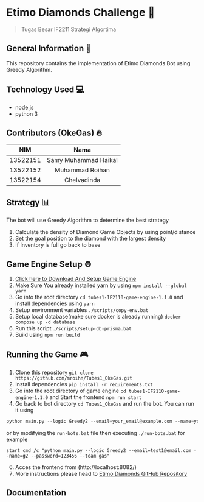 # Etimo Diamonds Challenge :gem:
>Tugas Besar IF2211 Strategi Algortima
## General Information :page_facing_up:
This repository contains the implementation of Etimo Diamonds Bot using Greedy Algorithm.
## Technology Used :computer:
- node.js
- python 3
## Contributors (OkeGas) :fire:
| NIM | Nama |
| :---: | :---: |
| 13522151 | Samy Muhammad Haikal |
| 13522152 | Muhammad Roihan  |
| 13522154 | Chelvadinda |
## Strategy :bar_chart:
The bot will use Greedy Algorithm to determine the best strategy
1. Calculate the density of Diamond Game Objects by using point/distance
2. Set the goal position to the diamond with the largest density
3. If Inventory is full go back to base


## Game Engine Setup :gear:
1. [Click here to Download And Setup Game Engine](https://github.com/haziqam/tubes1-IF2211-game-engine/releases/tag/v1.1.0) 
2. Make Sure You already installed yarn by using `npm install --global yarn`
3. Go into the root directory `cd tubes1-IF2110-game-engine-1.1.0` and install dependencies using `yarn`
4. Setup environment variables `./scripts/copy-env.bat`
5. Setup local database(make sure docker is already running) `docker compose up -d database`
6. Run this script `./scripts/setup-db-prisma.bat`
7. Build using `npm run build`

## Running the Game :video_game:
1. Clone this repository
`git clone https://github.com/mroihn/Tubes1_OkeGas.git`
2. Install dependencies `pip install -r requirements.txt`
3. Go into the root directory of game engine `cd tubes1-IF2110-game-engine-1.1.0` and Start the frontend `npm run start`
4. Go back to bot directory `cd Tubes1_OkeGas` and run the bot. You can run it using
```python
python main.py --logic Greedy2 --email=your_email@example.com --name=your_name --password=your_password --team etimo
```
or by modifying the `run-bots.bat` file then executing `./run-bots.bat` for example 
```
start cmd /c "python main.py --logic Greedy2 --email=test1@email.com --name=g2 --password=123456 --team gas"
```

6. Acces the frontend from (http://localhost:8082/)
7. More instructions please head to
[Etimo Diamonds GitHub Repository](https://github.com/Etimo/diamonds)

## Documentation
